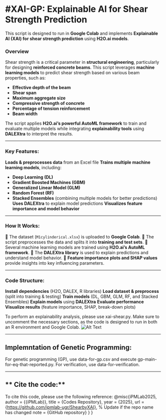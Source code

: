 
#XAI-GP: Explainable AI for Shear Strength Prediction
========================================================
This script is designed to run in **Google Colab** and implements **Explainable AI (XAI) for shear strength prediction** using **H2O.ai models**.

### **Overview**
Shear strength is a critical parameter in **structural engineering**, particularly for designing **reinforced concrete beams**. This script leverages **machine learning models** to predict shear strength based on various beam properties, such as:
- **Effective depth of the beam**
- **Shear span**
- **Maximum aggregate size**
- **Compressive strength of concrete**
- **Percentage of tension reinforcement**
- **Beam width**

The script applies **H2O.ai’s powerful AutoML framework** to train and evaluate multiple models while integrating **explainability tools** using **DALEXtra** to interpret the results.

---
### **Key Features:**
 **Loads & preprocesses data** from an Excel file
 **Trains multiple machine learning models**, including:
   - **Deep Learning (DL)**
   - **Gradient Boosted Machines (GBM)**
   - **Generalized Linear Model (GLM)**
   - **Random Forest (RF)**
   - **Stacked Ensembles** (combining multiple models for better predictions)
 **Uses DALEXtra** to explain model predictions
 **Visualizes feature importance and model behavior**

---
### **How It Works:**
🔹 The dataset (`M1cylinderical.xlsx`) is uploaded to **Google Colab**.
🔹 The script preprocesses the data and splits it into **training and test sets**.
🔹 Several machine learning models are trained using **H2O.ai’s AutoML framework**.
🔹 The **DALEXtra library** is used to explain predictions and understand model behavior.
🔹 **Feature importance plots and SHAP values** provide insights into key influencing parameters.

---
### **Code Structure:**
**Install dependencies** (H2O, DALEX, R libraries)
**Load dataset & preprocess** (split into training & testing)
**Train models** (DL, GBM, GLM, RF, and Stacked Ensembles)
**Explain models** using **DALEXtra**
**Evaluate performance**
**Visualize results** (feature importance, SHAP, break-down plots)


To perform an explainability analysis, please use xai-shear.py. Make sure to uncomment the necessary sections, as the code is designed to run in both an R environment and Google Colab.
![Alt Text](https://github.com/ipmlab-ugr/ShearbyXAI/uml_diagram_final.png)

---
## **Implemntation of Genetic Programming:**
For genetic programming (GP), use data-for-gp.csv and execute gp-main-for-eq-that-reported.py. For verification, use data-for-verification.

---
## ** Cite the code:**
To cite this code, please use the following reference: @misc{iPMLab2025,
  author = {{iPMLab}},
  title = {Codes Repository},
  year = {2025},
  url = {https://github.com/ipmlab-ugr/ShearbyXAI},  % Update if the repo name has changed
  note = {GitHub repository}
}
 }
